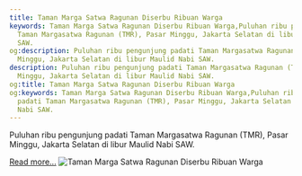 ```yaml
---
title: Taman Marga Satwa Ragunan Diserbu Ribuan Warga
keywords: Taman Marga Satwa Ragunan Diserbu Ribuan Warga,Puluhan ribu pengunjung padati
  Taman Margasatwa Ragunan (TMR), Pasar Minggu, Jakarta Selatan di libur Maulid Nabi
  SAW.
og:description: Puluhan ribu pengunjung padati Taman Margasatwa Ragunan (TMR), Pasar
  Minggu, Jakarta Selatan di libur Maulid Nabi SAW.
description: Puluhan ribu pengunjung padati Taman Margasatwa Ragunan (TMR), Pasar
  Minggu, Jakarta Selatan di libur Maulid Nabi SAW.
og:title: Taman Marga Satwa Ragunan Diserbu Ribuan Warga
og:keywords: Taman Marga Satwa Ragunan Diserbu Ribuan Warga,Puluhan ribu pengunjung
  padati Taman Margasatwa Ragunan (TMR), Pasar Minggu, Jakarta Selatan di libur Maulid
  Nabi SAW.
---
```


Puluhan ribu pengunjung padati Taman Margasatwa Ragunan (TMR), Pasar Minggu, Jakarta Selatan di libur Maulid Nabi SAW.

[Read more...](https://www.sportourism.id/post/5954/taman-marga-satwa-ragunan-diserbu-ribuan-warga "Taman Marga Satwa Ragunan Diserbu Ribuan Warga")
![Taman Marga Satwa Ragunan Diserbu Ribuan Warga](https://services.sportourism.id/fileload/taman-margasatwa-ragunanjpg-e5nU.jpg "Taman Marga Satwa Ragunan Diserbu Ribuan Warga")